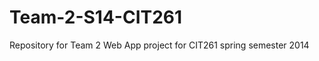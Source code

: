 Team-2-S14-CIT261
=================

Repository for Team 2 Web App project for CIT261 spring semester 2014
